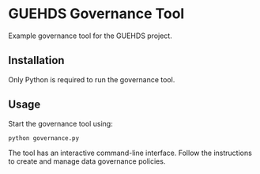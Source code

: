 # GUEHDS Governance Tool

Example governance tool for the GUEHDS project.

## Installation

Only Python is required to run the governance tool.

## Usage

Start the governance tool using:

```bash
python governance.py
```

The tool has an interactive command-line interface. Follow the instructions to create and manage data governance policies.
